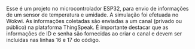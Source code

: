 Esse é um projeto no microcontrolador ESP32, para envio de informações de um sensor de temperatura e umidade.
A simulação foi efetuada no Wokwi.
As informações coletadas são enviadas a um canal (privado ou público) na plataforma ThingSpeak.
É importante destacar que as informações de ID e senha são fornecidas ao criar o canal e devem ser incluídas nas
linhas 16 e 17 do código.